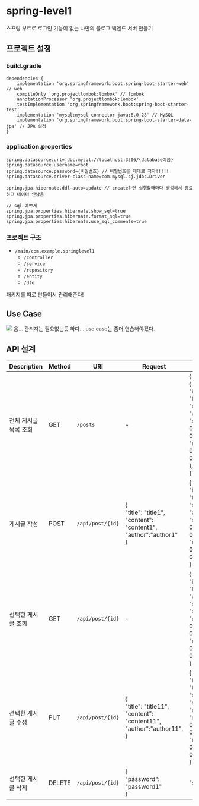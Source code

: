 # spring-level1
스프링 부트로 로그인 기능이 없는 나만의 블로그 백엔드 서버 만들기

## 프로젝트 설정
### build.gradle
```
dependencies {
    implementation 'org.springframework.boot:spring-boot-starter-web' // web
    compileOnly 'org.projectlombok:lombok' // lombok
    annotationProcessor 'org.projectlombok:lombok'
    testImplementation 'org.springframework.boot:spring-boot-starter-test'
    implementation 'mysql:mysql-connector-java:8.0.28' // MySQL
    implementation 'org.springframework.boot:spring-boot-starter-data-jpa' // JPA 설정
}
```

### application.properties
```
spring.datasource.url=jdbc:mysql://localhost:3306/{database이름}
spring.datasource.username=root
spring.datasource.password={비밀번호} // 비밀번호를 제대로 적자!!!!!
spring.datasource.driver-class-name=com.mysql.cj.jdbc.Driver

spring.jpa.hibernate.ddl-auto=update // create하면 실행할때마다 생성해서 종료하고 데이터 안남음

// sql 예쁘게
spring.jpa.properties.hibernate.show_sql=true
spring.jpa.properties.hibernate.format_sql=true
spring.jpa.properties.hibernate.use_sql_comments=true
```

### 프로젝트 구조
- `/main/com.example.springlevel1`
    - `/controller`
    - `/service`
    - `/repository`
    - `/entity`
    - `/dto`

패키지를 따로 만들어서 관리해준다!

## Use Case
![](https://velog.velcdn.com/images/thing-zoo/post/82732382-178b-4e3b-9b0e-e934fccf1d39/image.png)
음... 관리자는 필요없는듯 하다...
use case는 좀더 연습해야겠다.
## API 설계
| Description | Method | URI | Request | Response |
| - | - | - | - | - |
| 전체 게시글 목록 조회 | GET | `/posts` | - | {<br>{<br>"id": 1,<br>"title": "title1",<br>"content": "content1",<br>"author":"author1",<br>"createdAt": "2023-01-01T12:34:56.78900",<br>"modifiedAt": "2023-01-01T12:34:56.78900"<br>},...<br>} |
| 게시글 작성 | POST | `/api/post/{id}` | {<br>"title": "title1",<br>"content": "content1",<br>"author":"author1"<br>} | {<br>"id": 1,<br>"title": "title1",<br>"content": "content1",<br>"author":"author1",<br>"createdAt": "2023-01-01T12:34:56.78900",<br>"modifiedAt": "2023-01-01T12:34:56.78900"<br>} |
| 선택한 게시글 조회 | GET | `/api/post/{id}` | - | {<br>"id": 1,<br>"title": "title11",<br>"content": "content11",<br>"author":"author11",<br>"createdAt": "2023-01-01T12:34:56.78900",<br>"modifiedAt": "2023-01-02T12:34:56.78900"<br>} |
| 선택한 게시글 수정 | PUT | `/api/post/{id}` | {<br>"title": "title11",<br>"content": "content11",<br>"author":"author11",<br>} | {<br>"id": 1,<br>"title": "title11",<br>"content": "content11",<br>"author":"author11",<br>"createdAt": "2023-01-01T12:34:56.78900",<br>"modifiedAt": "2023-01-02T12:34:56.78900"<br>} |
| 선택한 게시글 삭제 | DELETE | `/api/post/{id}` | {<br>"password": "password1"<br>} | "success" |
